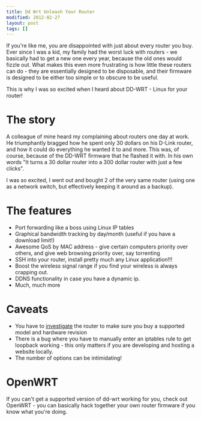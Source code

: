 ```yaml
---
title: Dd Wrt Unleash Your Router
modified: 2012-02-27
layout: post
tags: []
---
```


If you're like me, you are disappointed with just about every router you buy. Ever since I was a kid, my family had the worst luck with routers - we basically had to get a new one every year, because the old ones would fizzle out.
What makes this even more frustrating is how little these routers can do - they are essentially designed to be disposable, and their firmware is designed to be either too simple or to obscure to be useful.

This is why I was so excited when I heard about DD-WRT - Linux for your router!

# The story 

A colleague of mine heard my complaining about routers one day at work. He triumphantly bragged how he spent only 30 dollars on his D-Link router, and how it could do everything he wanted it to and more. This was, of course, because of the DD-WRT firmware that he flashed it with. In his own words "It turns a 30 dollar router into a 300 dollar router with just a few clicks".

I was so excited, I went out and bought 2 of the very same router (using one as a network switch, but effectively keeping it around as a backup).

# The features

+ Port forwarding like a boss using Linux IP tables
+ Graphical bandwidth tracking by day/month (useful if you have a download limit!)
+ Awesome QoS by MAC address - give certain computers priority over others, and give web browsing priority over, say torrenting
+ SSH into your router, install pretty much any Linux application!!!
+ Boost the wireless signal range if you find your wireless is always crapping out.
+ DDNS functionality in case you have a dynamic ip.
+ Much, much more

# Caveats

+ You have to [investigate](https://www.dd-wrt.com/wiki/index.php/Supported_Devices) the router to make sure you buy a supported model and hardware revision 
+ There is a bug where you have to manually enter an iptables rule to get loopback working - this only matters if you are developing and hosting a website locally.
+ The number of options can be intimidating!

# OpenWRT

If you can't get a supported version of dd-wrt working for you, check out OpenWRT - you can basically hack together your own router firmware if you know what you're doing.
